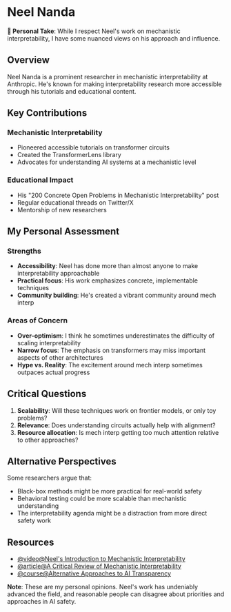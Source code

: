 # Neel Nanda

**💭 Personal Take**: While I respect Neel's work on mechanistic interpretability, I have some nuanced views on his approach and influence.

## Overview

Neel Nanda is a prominent researcher in mechanistic interpretability at Anthropic. He's known for making interpretability research more accessible through his tutorials and educational content.

## Key Contributions

### Mechanistic Interpretability
- Pioneered accessible tutorials on transformer circuits
- Created the TransformerLens library
- Advocates for understanding AI systems at a mechanistic level

### Educational Impact
- His "200 Concrete Open Problems in Mechanistic Interpretability" post
- Regular educational threads on Twitter/X
- Mentorship of new researchers

## My Personal Assessment

### Strengths
- **Accessibility**: Neel has done more than almost anyone to make interpretability approachable
- **Practical focus**: His work emphasizes concrete, implementable techniques
- **Community building**: He's created a vibrant community around mech interp

### Areas of Concern
- **Over-optimism**: I think he sometimes underestimates the difficulty of scaling interpretability
- **Narrow focus**: The emphasis on transformers may miss important aspects of other architectures
- **Hype vs. Reality**: The excitement around mech interp sometimes outpaces actual progress

## Critical Questions

1. **Scalability**: Will these techniques work on frontier models, or only toy problems?
2. **Relevance**: Does understanding circuits actually help with alignment?
3. **Resource allocation**: Is mech interp getting too much attention relative to other approaches?

## Alternative Perspectives

Some researchers argue that:
- Black-box methods might be more practical for real-world safety
- Behavioral testing could be more scalable than mechanistic understanding
- The interpretability agenda might be a distraction from more direct safety work

## Resources

- [@video@Neel's Introduction to Mechanistic Interpretability](https://www.youtube.com/watch?v=example)
- [@article@A Critical Review of Mechanistic Interpretability](https://example.com)
- [@course@Alternative Approaches to AI Transparency](https://example.com)

**Note**: These are my personal opinions. Neel's work has undeniably advanced the field, and reasonable people can disagree about priorities and approaches in AI safety.